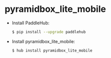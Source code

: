# pyramidbox_lite_mobile
* Install PaddleHub: 

    ```bash
    $ pip install --upgrade paddlehub
    ```

* Install pyramidbox_lite_mobile: 

    ```bash
    $ hub install pyramidbox_lite_mobile
    ```
